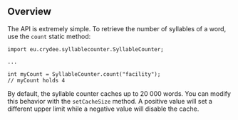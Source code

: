 Overview
--------

The API is extremely simple. To retrieve the number of syllables of a word,
use the `count` static method:

    import eu.crydee.syllablecounter.SyllableCounter;

    ...
    
    int myCount = SyllableCounter.count("facility");
    // myCount holds 4
    
By default, the syllable counter caches up to 20 000 words. You can
modify this behavior with the `setCacheSize` method. A positive value
will set a different upper limit while a negative value will disable
the cache.
